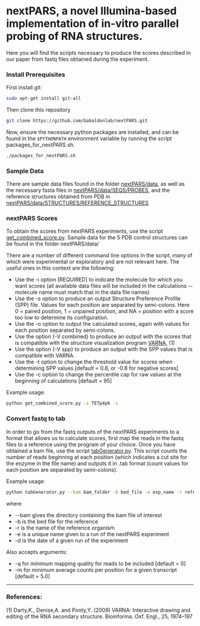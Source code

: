 # nextPARS, a novel Illumina-based implementation of in-vitro parallel probing of RNA structures.

Here you will find the scripts necessary to produce the scores described in our paper from fastq files obtained during the experiment.

### Install Prerequisites
First install git:
```bash
sudo apt-get install git-all
```

Then clone this repository

```bash
git clone https://github.com/Gabaldonlab/nextPARS.git
```

Now, ensure the necessary python packages are installed, and can be found in the `$PYTHONPATH` environment variable by running the script packages_for_nextPARS.sh.

```bash
./packages_for_nextPARS.sh
```



### Sample Data
There are sample data files found in the folder [nextPARS/data](https://github.com/Gabaldonlab/nextPARS/tree/master/data), as well as the necessary fasta files in [nextPARS/data/SEQS/PROBES](https://github.com/Gabaldonlab/nextPARS/tree/master/data/SEQS/PROBES), and the reference structures obtained from PDB in [nextPARS/data/STRUCTURES/REFERENCE_STRUCTURES](https://github.com/Gabaldonlab/nextPARS/tree/master/data/STRUCTURES/REFERENCE_STRUCTURES)



### nextPARS Scores
To obtain the scores from nextPARS experiments, use the script [get_combined_score.py](https://github.com/Gabaldonlab/nextPARS/tree/master/bin/get_combined_score.py). Sample data for the 5 PDB control structures can be found in the folder nextPARS/data/

There are a number of different command line options in the script, many of which were experimental or exploratory and are not relevant here. The useful ones in this context are the following:
  * Use the -i option [REQUIRED] to indicate the molecule for which you want scores (all available data files will be included in the calculations -- molecule name must match that in the data file names)
  * Use the -s option to produce an output Structure Preference Profile (SPP) file. Values for each position are separated by semi-colons. Here 0 = paired position, 1 = unpaired position, and NA = position with a score too low to determine its configuration.
  * Use the -o option to output the calculated scores, again with values for each position separated by semi-colons.
  * Use the option {-V combined} to produce an output with the scores that is compatible with the structure visualization program [VARNA](http://varna.lri.fr/), (1)
  * Use the option {-V spp} to produce an output with the SPP values that is compatible with VARNA.
  * Use the -t option to change the threshold value for scores when determining SPP values [default = 0.8, or -0.8 for negative scores]
  * Use the -c option to change the percentile cap for raw values at the beginning of calculations [default = 95]

Example usage:
```bash
python get_combined_score.py -i TETp4p6 -s
```



### Convert fastq to tab
In order to go from the fastq outputs of the nextPARS experiments to a format that allows us to calculate scores, first map the reads in the fastq files to a reference using the program of your choice.
Once you have obtained a bam file, use the script [tabGenerator.py](https://github.com/Gabaldonlab/nextPARS/tree/master/bin/tabGenerator.py).
This script counts the number of reads beginning at each position (which indicates a cut site for the enzyme in the file name) and outputs it in .tab format (count values for each position are separated by semi-colons).

Example usage:
```bash
python tabGenerator.py --bam bam_folder -b bed_file -e exp_name -r reference_organism -d exp_date
```

where 
  * --bam gives the directory containing the bam file of interest
  * -b is the bed file for the reference
  * -r is the name of the reference organism
  * -e is a unique name given to a run of the nextPARS experiment
  * -d is the date of a given run of the experiment

Also accepts arguments: 
  * -q for minimum mapping quality for reads to be included [default = 0]
  * -m for minimum average counts per position for a given transcript [default = 5.0]

---

### References:
(1) Darty,K., Denise,A. and Ponty,Y. (2009) VARNA: Interactive drawing and editing of the RNA secondary structure. Bioinforma. Oxf. Engl., 25, 1974–197
